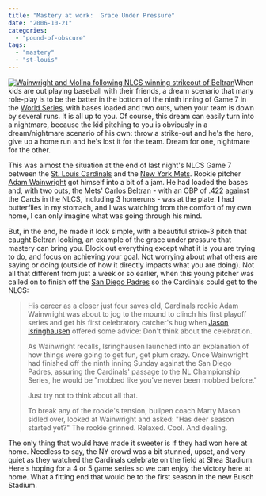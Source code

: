 ```yaml
---
title: "Mastery at work:  Grace Under Pressure"
date: "2006-10-21"
categories: 
  - "pound-of-obscure"
tags: 
  - "mastery"
  - "st-louis"
---
```


[![Wainwright and Molina following NLCS winning strikeout of Beltran](images/efa67581-26ee-409c-83bf-4e95076e846e.jpg "Wainwright and Molina following NLCS winning strikeout of Beltran")](http://sports.espn.go.com/mlb/teams/photo?photoId=1332739&team=stl "ESPN.com - St. Louis Cardinals Photo Gallery")When kids are out playing baseball with their friends, a dream scenario that many role-play is to be the batter in the bottom of the ninth inning of Game 7 in the [World Series](http://mlb.mlb.com/NASApp/mlb/mlb/ps/y2006/index.jsp "Major League Baseball:  World Series"), with bases loaded and two outs, when your team is down by several runs. It is all up to you. Of course, this dream can easily turn into a nightmare, because the kid pitching to you is obviously in a dream/nightmare scenario of his own: throw a strike-out and he's the hero, give up a home run and he's lost it for the team. Dream for one, nightmare for the other.

This was almost the situation at the end of last night's NLCS Game 7 between the [St. Louis Cardinals](http://stlouis.cardinals.mlb.com/NASApp/mlb/index.jsp?c_id=stl "St. Louis Cardinals: The Official Site") and the [New York Mets](http://newyork.mets.mlb.com/NASApp/mlb/index.jsp?c_id=nym "New York Mets:  The Official Site"). Rookie pitcher [Adam Wainwright](http://stlouis.cardinals.mlb.com/NASApp/mlb/team/player.jsp?player_id=425794 "St. Louis Cardinals:  Player Information") got himself into a bit of a jam. He had loaded the bases and, with two outs, the Mets' [Carlos Beltran](http://newyork.mets.mlb.com/NASApp/mlb/team/player.jsp?player_id=136860 "New York Mets:  Player Information") - with an OBP of .422 against the Cards in the NLCS, including 3 homeruns - was at the plate. **I** had butterflies in my stomach, and I was watching from the comfort of my own home, I can only imagine what was going through his mind.

But, in the end, he made it look simple, with a beautiful strike-3 pitch that caught Beltran looking, an example of the grace under pressure that mastery can bring you. Block out everything except what it is you are trying to do, and focus on achieving your goal. Not worrying about what others are saying or doing (outside of how it directly impacts what you are doing). Not all that different from just a week or so earlier, when this young pitcher was called on to finish off the [San Diego Padres](http://sandiego.padres.mlb.com/NASApp/mlb/index.jsp?c_id=sd "San Diego Padres: The Official Site") so the Cardinals could get to the NLCS:

> His career as a closer just four saves old, Cardinals rookie Adam Wainwright was about to jog to the mound to clinch his first playoff series and get his first celebratory catcher's hug when [Jason Isringhausen](http://stlouis.cardinals.mlb.com/NASApp/mlb/team/player.jsp?player_id=116414 "St. Louis Calendars:  Player Information") offered some advice: Don't think about the celebration.
> 
> As Wainwright recalls, Isringhausen launched into an explanation of how things were going to get fun, get plum crazy. Once Wainwright had finished off the ninth inning Sunday against the San Diego Padres, assuring the Cardinals' passage to the NL Championship Series, he would be "mobbed like you've never been mobbed before."
> 
> Just try not to think about all that.
> 
> To break any of the rookie's tension, bullpen coach Marty Mason sidled over, looked at Wainwright and asked: "Has deer season started yet?" The rookie grinned. Relaxed. Cool. And dealing.

The only thing that would have made it sweeter is if they had won here at home. Needless to say, the NY crowd was a bit stunned, upset, and very quiet as they watched the Cardinals celebrate on the field at Shea Stadium. Here's hoping for a 4 or 5 game series so we can enjoy the victory here at home. What a fitting end that would be to the first season in the new Busch Stadium.

